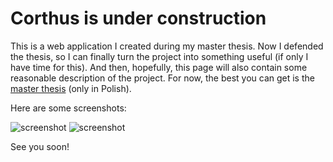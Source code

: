 Corthus is under construction
===========

This is a web application I created during my master thesis. 
Now I defended the thesis, so I can finally turn the project 
into something useful (if only I have time for this).
And then, hopefully, this page will also contain some reasonable 
description of the project. For now, the best you can get is
the [master thesis][1] (only in Polish).

Here are some screenshots:

![screenshot](//raw.github.com/mik01aj/corthus/master/magisterka/web2.png)
![screenshot](//raw.github.com/mik01aj/corthus/master/magisterka/websearch.png)

See you soon!

[1]: https://github.com/mik01aj/corthus/blob/master/magisterka/magisterka.pdf?raw=true
